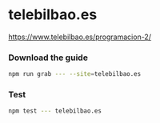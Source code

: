 # telebilbao.es

https://www.telebilbao.es/programacion-2/

### Download the guide

```sh
npm run grab --- --site=telebilbao.es
```

### Test

```sh
npm test --- telebilbao.es
```
